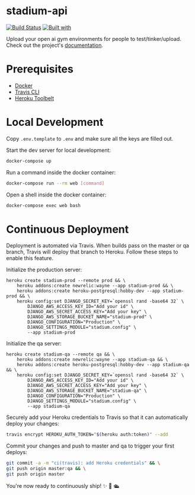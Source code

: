 # stadium-api

[![Build Status](https://travis-ci.org/erik-sn/stadium-api.svg?branch=master)](https://travis-ci.org/erik-sn/stadium-api)
[![Built with](https://img.shields.io/badge/Built_with-Cookiecutter_Django_Rest-F7B633.svg)](https://github.com/agconti/cookiecutter-django-rest)

Upload your open ai gym environments for people to test/tinker/upload. Check out the project's [documentation](http://erik-sn.github.io/stadium-api/).

# Prerequisites

- [Docker](https://docs.docker.com/docker-for-mac/install/)  
- [Travis CLI](http://blog.travis-ci.com/2013-01-14-new-client/)
- [Heroku Toolbelt](https://toolbelt.heroku.com/)

# Local Development

Copy `.env.template` to `.env` and make sure all the keys are filled out.

Start the dev server for local development:
```bash
docker-compose up
```

Run a command inside the docker container:

```bash
docker-compose run --rm web [command]
```

Open a shell inside the docker container:
```bash
docker-compose exec web bash
```

# Continuous Deployment

Deployment is automated via Travis. When builds pass on the master or qa branch, Travis will deploy that branch to Heroku. Follow these steps to enable this feature.

Initialize the production server:

```
heroku create stadium-prod --remote prod && \
    heroku addons:create newrelic:wayne --app stadium-prod && \
    heroku addons:create heroku-postgresql:hobby-dev --app stadium-prod && \
    heroku config:set DJANGO_SECRET_KEY=`openssl rand -base64 32` \
        DJANGO_AWS_ACCESS_KEY_ID="Add your id" \
        DJANGO_AWS_SECRET_ACCESS_KEY="Add your key" \
        DJANGO_AWS_STORAGE_BUCKET_NAME="stadium-prod" \
        DJANGO_CONFIGURATION="Production" \
        DJANGO_SETTINGS_MODULE="stadium.config" \
        --app stadium-prod
```

Initialize the qa server:

```
heroku create stadium-qa --remote qa && \
    heroku addons:create newrelic:wayne --app stadium-qa && \
    heroku addons:create heroku-postgresql:hobby-dev --app stadium-qa && \
    heroku config:set DJANGO_SECRET_KEY=`openssl rand -base64 32` \
        DJANGO_AWS_ACCESS_KEY_ID="Add your id" \
        DJANGO_AWS_SECRET_ACCESS_KEY="Add your key" \
        DJANGO_AWS_STORAGE_BUCKET_NAME="stadium-qa" \
        DJANGO_CONFIGURATION="Production" \
        DJANGO_SETTINGS_MODULE="stadium.config" \
        --app stadium-qa
```

Securely add your Heroku credentials to Travis so that it can automatically deploy your changes:

```bash
travis encrypt HEROKU_AUTH_TOKEN="$(heroku auth:token)" --add
```

Commit your changes and push to master and qa to trigger your first deploys:

```bash
git commit -a -m "ci(travis): add Heroku credentials" && \
git push origin master:qa && \
git push origin master
```

You're now ready to continuously ship! ✨ 💅 🛳
